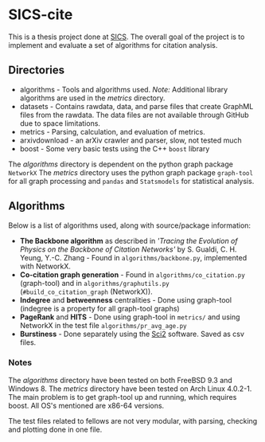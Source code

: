 # SICS-cite

This is a thesis project done at [SICS](https://www.sics.se/). The overall goal of the project is to implement and evaluate a set of algorithms for citation analysis.

## Directories

* algorithms - Tools and algorithms used. *Note:* Additional library algorithms are used in the *metrics* directory.
* datasets - Contains rawdata, data, and parse files that create GraphML files from the rawdata. The data files are not available through GitHub due to space limitations.
* metrics - Parsing, calculation, and evaluation of metrics. 
* arxivdownload - an arXiv crawler and parser, slow, not tested much
* boost - Some very basic tests using the C++ `boost` library

The *algorithms* directory is dependent on the python graph package `NetworkX`
The *metrics* directory uses the python graph package `graph-tool` for all graph processing and `pandas` and `Statsmodels` for statistical analysis.

## Algorithms
Below is a list of algorithms used, along with source/package information:

* **The Backbone algorithm** as described in *'Tracing the Evolution of Physics on the Backbone of Citation Networks'*
by S. Gualdi, C. H. Yeung, Y.-C. Zhang - Found in `algorithms/backbone.py`, implemented with NetworkX.
* **Co-citation graph generation** - Found in `algorithms/co_citation.py` (graph-tool) and in `algorithms/graphutils.py` (`#build_co_citation_graph` (NetworkX)).
* **Indegree** and **betweenness** centralities - Done using graph-tool (indegree is a property for all graph-tool graphs)
* **PageRank** and **HITS** - Done using graph-tool in `metrics/` and using NetworkX in the test file `algorithms/pr_avg_age.py`
* **Burstiness** - Done separately using the [Sci2](https://sci2.cns.iu.edu/) software. Saved as csv files.

### Notes
The *algorithms* directory have been tested on both FreeBSD 9.3 and Windows 8.
The *metrics* directory have been tested on Arch Linux 4.0.2-1. The main problem is to get graph-tool up and running, which requires boost.
All OS's mentioned are x86-64 versions.

The test files related to fellows are not very modular, with parsing, checking and plotting done in one file.
